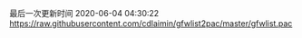 最后一次更新时间 2020-06-04 04:30:22
https://raw.githubusercontent.com/cdlaimin/gfwlist2pac/master/gfwlist.pac

